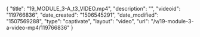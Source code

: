 {
    "title": "19_MODULE_3-A_t3_VIDEO.mp4",
    "description": "",
    "videoid": "119766836",
    "date_created": "1506545291",
    "date_modified": "1507569288",
    "type": "captivate",
    "layout": "video",
    "url": "\/v\/19-module-3-a-video-mp4\/119766836"
}
